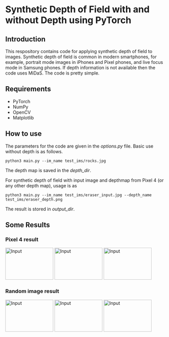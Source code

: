 # Synthetic Depth of Field with and without Depth using PyTorch
## Introduction
This respository contains code for applying synthetic depth of field to images. Synthetic depth of field is common in modern smartphones, for example, portrait mode images in iPhones and Pixel phones, and live focus mode in Samsung phones. If depth information is not available then the code uses MiDaS. The code is pretty simple. 

## Requirements
- PyTorch
- NumPy
- OpenCV
- Matplotlib

## How to use
The parameters for the code are given in the *options.py* file. Basic use without depth is as follows.

```
python3 main.py --im_name test_ims/rocks.jpg
```
The depth map is saved in the *depth_dir*. 

For synthetic depth of field with input image and depthmap from Pixel 4 (or any other depth map), usage is as

```
python3 main.py --im_name test_ims/eraser_input.jpg --depth_name test_ims/eraser_depth.png 
```

The result is stored in *output_dir*.

## Some Results
### Pixel 4 result
<img src="https://github.com/umarKarim/synthetic-dof-pytorch/tree/master/test_ims/eraser_input.jpg"
    alt="Input" title="Input" width="150" height="100">
<img src="https://github.com/umarKarim/synthetic-dof-pytorch/tree/master/test_ims/eraser_depth.png"
    alt="Input" title="Input" width="150" height="100">
<img src="https://github.com/umarKarim/synthetic-dof-pytorch/tree/master/output_results/eraser_output.png" alt="Input" title="Input" width="150" height="100">

### Random image result
<img src="https://github.com/umarKarim/synthetic-dof-pytorch/tree/master/test_ims/rocks.jpg"
    alt="Input" title="Input" width="150" height="100">
<img src="https://github.com/umarKarim/synthetic-dof-pytorch/tree/master/depthmaps/rocks_depth.png"
    alt="Input" title="Input" width="150" height="100">
<img src="https://github.com/umarKarim/synthetic-dof-pytorch/tree/master/output_results/rocks_output.png" alt="Input" title="Input" width="150" height="100">








